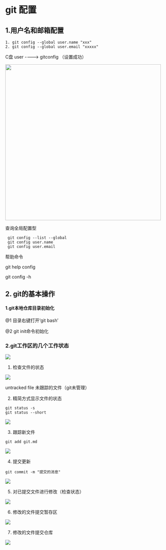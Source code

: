 # git 配置

## 1.用户名和邮箱配置

```git
1. git config --global user.name "xxx"
2. git config --global user.email "xxxxx"
```

C盘 user ----> gitconfig （设置成功）

<img src="file:///C:/Users/zxm_pc/AppData/Roaming/marktext/images/2022-10-13-11-02-09-image.png" title="" alt="" width="490">

查询全局配置型

```git
 git config --list --global
 git config user.name
 git config user.email
```

帮助命令

git help config

git config -h 

## 2. git的基本操作

#### 1.git本地仓库目录初始化

@1 目录右键打开‘git bash’

@2 git init命令初始化

### 2.git工作区的几个工作状态

![](C:\Users\zxm_pc\AppData\Roaming\marktext\images\2022-10-13-22-06-33-image.png)

1. 检查文件的状态

![](C:\Users\zxm_pc\AppData\Roaming\marktext\images\2022-10-13-22-28-58-image.png)

untracked file 未跟踪的文件（git未管理）

2. 精简方式显示文件的状态

```git
git status -s
git status --short
```

![](C:\Users\zxm_pc\AppData\Roaming\marktext\images\2022-10-13-22-33-15-image.png)

3. 跟踪新文件

```git
git add git.md
```

![](C:\Users\zxm_pc\AppData\Roaming\marktext\images\2022-10-13-22-36-34-image.png)

4. 提交更新

```git
git commit -m "提交的消息"
```

![](C:\Users\zxm_pc\AppData\Roaming\marktext\images\2022-10-13-22-40-14-image.png)

5. 对已提交文件进行修改（检查状态）

![](C:\Users\zxm_pc\AppData\Roaming\marktext\images\2022-10-13-22-45-10-image.png)

6. 修改的文件提交暂存区

![](C:\Users\zxm_pc\AppData\Roaming\marktext\images\2022-10-13-22-47-54-image.png)

7. 修改的文件提交仓库

![](C:\Users\zxm_pc\AppData\Roaming\marktext\images\2022-10-13-22-51-59-image.png)
